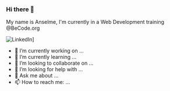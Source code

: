 ### Hi there 👋

My name is Anselme,
I'm currently in a Web Development training @BeCode.org

![LinkedIn](https://img.shields.io/badge/GitHub-000000?style=for-the-badge&logo=GitHub&logoColor=white)]



- 🔭 I’m currently working on ...
- 🌱 I’m currently learning ...
- 👯 I’m looking to collaborate on ...
- 🤔 I’m looking for help with ...
- 💬 Ask me about ...
- 📫 How to reach me: ...

